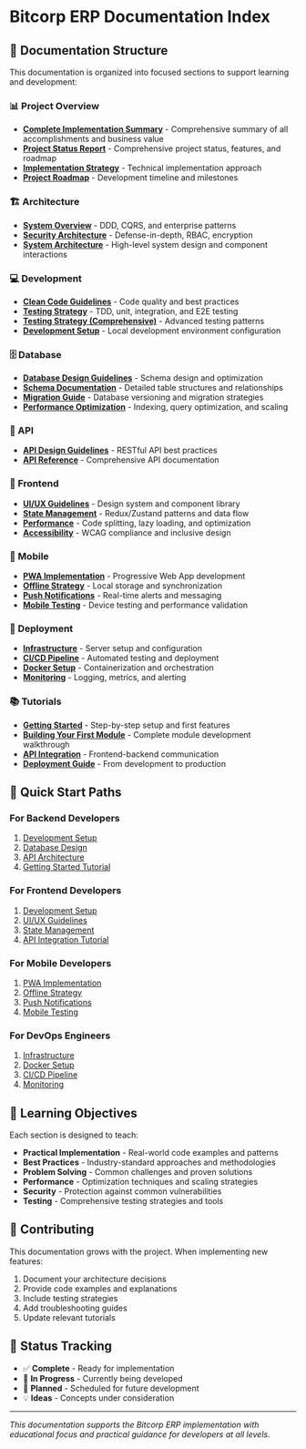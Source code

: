 # Bitcorp ERP Documentation Index

## 📁 Documentation Structure

This documentation is organized into focused sections to support learning and development:

### 📊 Project Overview
- **[Complete Implementation Summary](./COMPLETE_IMPLEMENTATION_SUMMARY.md)** - Comprehensive summary of all accomplishments and business value
- **[Project Status Report](./PROJECT_STATUS.md)** - Comprehensive project status, features, and roadmap
- **[Implementation Strategy](./IMPLEMENTATION_STRATEGY.md)** - Technical implementation approach
- **[Project Roadmap](./PROJECT_ROADMAP.md)** - Development timeline and milestones

### 🏗️ Architecture
- **[System Overview](./architecture/system-overview.md)** - DDD, CQRS, and enterprise patterns
- **[Security Architecture](./architecture/security-architecture.md)** - Defense-in-depth, RBAC, encryption
- **[System Architecture](./architecture/system-architecture.md)** - High-level system design and component interactions

### 💻 Development
- **[Clean Code Guidelines](./development/clean-code-guidelines.md)** - Code quality and best practices
- **[Testing Strategy](./development/testing-strategy.md)** - TDD, unit, integration, and E2E testing
- **[Testing Strategy (Comprehensive)](./development/testing-strategy-comprehensive.md)** - Advanced testing patterns
- **[Development Setup](development/setup.md)** - Local development environment configuration

### 🗄️ Database
- **[Database Design Guidelines](./database/design-guidelines.md)** - Schema design and optimization
- **[Schema Documentation](./database/schema.md)** - Detailed table structures and relationships
- **[Migration Guide](./database/migrations.md)** - Database versioning and migration strategies
- **[Performance Optimization](./database/performance.md)** - Indexing, query optimization, and scaling

### 🔌 API
- **[API Design Guidelines](./api/design-guidelines.md)** - RESTful API best practices
- **[API Reference](./api/reference.md)** - Comprehensive API documentation

### 🎨 Frontend
- **[UI/UX Guidelines](./frontend/ui-guidelines.md)** - Design system and component library
- **[State Management](./frontend/state-management.md)** - Redux/Zustand patterns and data flow
- **[Performance](./frontend/performance.md)** - Code splitting, lazy loading, and optimization
- **[Accessibility](./frontend/accessibility.md)** - WCAG compliance and inclusive design

### 📱 Mobile
- **[PWA Implementation](./mobile/pwa-implementation.md)** - Progressive Web App development
- **[Offline Strategy](./mobile/offline-strategy.md)** - Local storage and synchronization
- **[Push Notifications](./mobile/push-notifications.md)** - Real-time alerts and messaging
- **[Mobile Testing](./mobile/testing.md)** - Device testing and performance validation

### 🚀 Deployment
- **[Infrastructure](./deployment/infrastructure.md)** - Server setup and configuration
- **[CI/CD Pipeline](./deployment/cicd.md)** - Automated testing and deployment
- **[Docker Setup](./deployment/docker.md)** - Containerization and orchestration
- **[Monitoring](./deployment/monitoring.md)** - Logging, metrics, and alerting

### 📚 Tutorials
- **[Getting Started](./tutorials/getting-started.md)** - Step-by-step setup and first features
- **[Building Your First Module](./tutorials/first-module.md)** - Complete module development walkthrough
- **[API Integration](./tutorials/api-integration.md)** - Frontend-backend communication
- **[Deployment Guide](./tutorials/deployment.md)** - From development to production

## 🎯 Quick Start Paths

### For Backend Developers
1. [Development Setup](development/setup.md)
2. [Database Design](./architecture/database-design.md)
3. [API Architecture](./architecture/api-architecture.md)
4. [Getting Started Tutorial](./tutorials/getting-started.md)

### For Frontend Developers
1. [Development Setup](development/setup.md)
2. [UI/UX Guidelines](./frontend/ui-guidelines.md)
3. [State Management](./frontend/state-management.md)
4. [API Integration Tutorial](./tutorials/api-integration.md)

### For Mobile Developers
1. [PWA Implementation](./mobile/pwa-implementation.md)
2. [Offline Strategy](./mobile/offline-strategy.md)
3. [Push Notifications](./mobile/push-notifications.md)
4. [Mobile Testing](./mobile/testing.md)

### For DevOps Engineers
1. [Infrastructure](./deployment/infrastructure.md)
2. [Docker Setup](./deployment/docker.md)
3. [CI/CD Pipeline](./deployment/cicd.md)
4. [Monitoring](./deployment/monitoring.md)

## 📖 Learning Objectives

Each section is designed to teach:

- **Practical Implementation** - Real-world code examples and patterns
- **Best Practices** - Industry-standard approaches and methodologies
- **Problem Solving** - Common challenges and proven solutions
- **Performance** - Optimization techniques and scaling strategies
- **Security** - Protection against common vulnerabilities
- **Testing** - Comprehensive testing strategies and tools

## 🤝 Contributing

This documentation grows with the project. When implementing new features:

1. Document your architecture decisions
2. Provide code examples and explanations
3. Include testing strategies
4. Add troubleshooting guides
5. Update relevant tutorials

## 🔄 Status Tracking

- ✅ **Complete** - Ready for implementation
- 🚧 **In Progress** - Currently being developed
- 📝 **Planned** - Scheduled for future development
- 💡 **Ideas** - Concepts under consideration

---

*This documentation supports the Bitcorp ERP implementation with educational focus and practical guidance for developers at all levels.*
